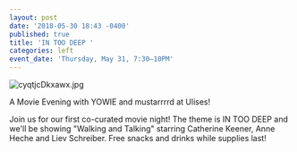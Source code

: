 ```yaml
---
layout: post
date: '2018-05-30 18:43 -0400'
published: true
title: 'IN TOO DEEP '
categories: left
event_date: 'Thursday, May 31, 7:30–10PM'
---
```

![cyqtjcDkxawx.jpg]({{site.baseurl}}/assets/img/cyqtjcDkxawx.jpg)

A Movie Evening with YOWIE and mustarrrrd at Ulises!

Join us for our first co-curated movie night! The theme is IN TOO DEEP and we'll be showing "Walking and Talking" starring Catherine Keener, Anne Heche and Liev Schreiber. Free snacks and drinks while supplies last!
